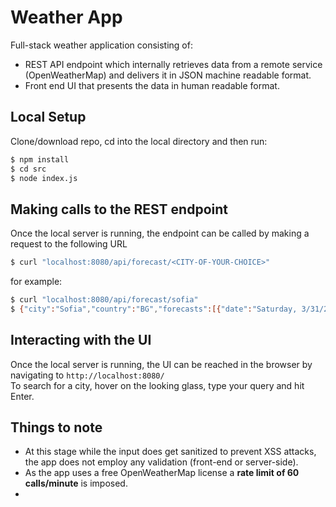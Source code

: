 # Weather App
 Full-stack weather application consisting of:  
- REST API endpoint which internally retrieves data from a remote service (OpenWeatherMap) and delivers it in JSON machine readable format.  
- Front end UI that presents the data in human readable format.  
    
## Local Setup 
Clone/download repo, cd into the local directory and then run:

```sh
$ npm install
$ cd src
$ node index.js
```

## Making calls to the REST endpoint
Once the local server is running, the endpoint can be called by making a request to the following URL
```sh
$ curl "localhost:8080/api/forecast/<CITY-OF-YOUR-CHOICE>"
```
for example:
```sh
$ curl "localhost:8080/api/forecast/sofia"
$ {"city":"Sofia","country":"BG","forecasts":[{"date":"Saturday, 3/31/2018","weatherDesc":"sky is clear","weatherIcon":"01d","minDailyTemp":12.8,"maxDailyTemp":21},{"date":"Sunday, 4/1/2018","weatherDesc":"moderate rain","weatherIcon":"10d","minDailyTemp":4.69,"maxDailyTemp":10.56},{"date":"Monday, 4/2/2018","weatherDesc":"light snow","weatherIcon":"13d","minDailyTemp":-0.25,"maxDailyTemp":8.3},{"date":"Tuesday, 4/3/2018","weatherDesc":"sky is clear","weatherIcon":"01d","minDailyTemp":-3.07,"maxDailyTemp":14.22},{"date":"Wednesday, 4/4/2018","weatherDesc":"light rain","weatherIcon":"10d","minDailyTemp":6.57,"maxDailyTemp":16.36}],"maxPeriodTemp":21,"minPeriodTemp":-3.07}
```

## Interacting with the UI 
Once the local server is running, the UI can be reached in the browser by navigating to `http://localhost:8080/`  
To search for a city, hover on the looking glass, type your query and hit Enter.  

## Things to note  
- At this stage while the input does get sanitized to prevent XSS attacks, the app does not employ any validation (front-end or server-side).  
- As the app uses a free OpenWeatherMap license a **rate limit of 60 calls/minute** is imposed.  
- 